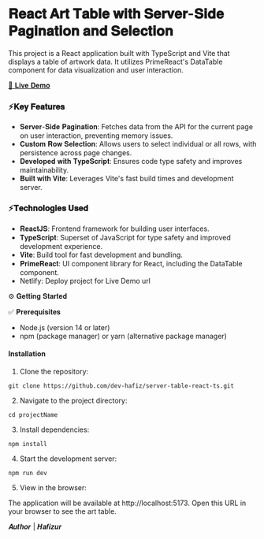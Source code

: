 # 𝐑𝐞𝐚𝐜𝐭 𝐀𝐫𝐭 𝐓𝐚𝐛𝐥𝐞 𝐰𝐢𝐭𝐡 𝐒𝐞𝐫𝐯𝐞𝐫-𝐒𝐢𝐝𝐞 𝐏𝐚𝐠𝐢𝐧𝐚𝐭𝐢𝐨𝐧 𝐚𝐧𝐝 𝐒𝐞𝐥𝐞𝐜𝐭𝐢𝐨𝐧

This project is a React application built with TypeScript and Vite that displays a table of artwork data. It utilizes PrimeReact's DataTable component for data visualization and user interaction.

[🚀 𝐋𝐢𝐯𝐞 𝐃𝐞𝐦𝐨]()

### ⚡𝐊𝐞𝐲 𝐅𝐞𝐚𝐭𝐮𝐫𝐞𝐬

- 𝐒𝐞𝐫𝐯𝐞𝐫-𝐒𝐢𝐝𝐞 𝐏𝐚𝐠𝐢𝐧𝐚𝐭𝐢𝐨𝐧: Fetches data from the API for the current page on user interaction, preventing memory issues.
- 𝐂𝐮𝐬𝐭𝐨𝐦 𝐑𝐨𝐰 𝐒𝐞𝐥𝐞𝐜𝐭𝐢𝐨𝐧: Allows users to select individual or all rows, with persistence across page changes.
- 𝐃𝐞𝐯𝐞𝐥𝐨𝐩𝐞𝐝 𝐰𝐢𝐭𝐡 𝐓𝐲𝐩𝐞𝐒𝐜𝐫𝐢𝐩𝐭: Ensures code type safety and improves maintainability.
- 𝐁𝐮𝐢𝐥𝐭 𝐰𝐢𝐭𝐡 𝐕𝐢𝐭𝐞: Leverages Vite's fast build times and development server.


### ⚡𝐓𝐞𝐜𝐡𝐧𝐨𝐥𝐨𝐠𝐢𝐞𝐬 𝐔𝐬𝐞𝐝

- 𝐑𝐞𝐚𝐜𝐭𝐉𝐒: Frontend framework for building user interfaces.
- 𝐓𝐲𝐩𝐞𝐒𝐜𝐫𝐢𝐩𝐭: Superset of JavaScript for type safety and improved development experience.
- 𝐕𝐢𝐭𝐞: Build tool for fast development and bundling.
- 𝐏𝐫𝐢𝐦𝐞𝐑𝐞𝐚𝐜𝐭: UI component library for React, including the DataTable component.
- Netlify: Deploy project for Live Demo url 


⚙️ 𝐆𝐞𝐭𝐭𝐢𝐧𝐠 𝐒𝐭𝐚𝐫𝐭𝐞𝐝

✅ 𝐏𝐫𝐞𝐫𝐞𝐪𝐮𝐢𝐬𝐢𝐭𝐞𝐬

- Node.js (version 14 or later)
- npm (package manager) or yarn (alternative package manager)

#### Installation

1. Clone the repository:

```
git clone https://github.com/dev-hafiz/server-table-react-ts.git

```

2. Navigate to the project directory:

```
cd projectName

```

3. Install dependencies:

```
npm install

```

4. Start the development server:

```
npm run dev

```

5. View in the browser:

The application will be available at http://localhost:5173. Open this URL in your browser to see the art table.



𝑨𝒖𝒕𝒉𝒐𝒓 | 𝑯𝒂𝒇𝒊𝒛𝒖𝒓




